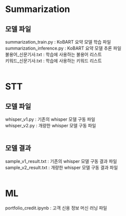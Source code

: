 # Summarization
## 모델 파일
summarization_train.py : KoBART 요약 모델 학습 파일<br>
summarization_inference.py : KoBART 요약 모델 추론 파일<br>
불용어_신문기사.txt : 학습에 사용하는 불용어 리스트<br>
키워드_신문기사.txt : 학습에 사용하는 키워드 리스트<br>
<br>

# STT
## 모델 파일
whisper_v1.py : 기존의 whisper 모델 구동 파일<br>
whisper_v2.py : 개량한 whisper 모델 구동 파일<br>
<br>

## 모델 결과
sample_v1_result.txt : 기존의 whisper 모델 구동 결과 파일<br>
sample_v2_result.txt : 개량한 whisper 모델 구동 결과 파일<br>
<br>

# ML
portfolio_credit.ipynb : 고객 신용 정보 머신 러닝 파일<br>
<br><br>

